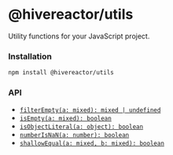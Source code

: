 # @hivereactor/utils

Utility functions for your JavaScript project.

### Installation

```zsh
npm install @hivereactor/utils
```

### API

* [`filterEmpty(a: mixed): mixed | undefined`](docs/filterEmpty.md)
* [`isEmpty(a: mixed): boolean`](docs/isEmpty.md)
* [`isObjectLiteral(a: object): boolean`](docs/isObjectLiteral.md)
* [`numberIsNaN(a: number): boolean`](docs/numberIsNaN.md)
* [`shallowEqual(a: mixed, b: mixed): boolean`](docs/shallowEqual.md)
